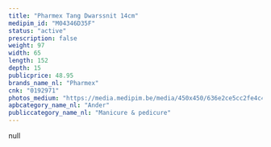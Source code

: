 ```yaml
---
title: "Pharmex Tang Dwarssnit 14cm"
medipim_id: "M04346D35F"
status: "active"
prescription: false
weight: 97
width: 65
length: 152
depth: 15
publicprice: 48.95
brands_name_nl: "Pharmex"
cnk: "0192971"
photos_medium: "https://media.medipim.be/media/450x450/636e2ce5cc2fe4c451a896e10215cd21642ffd28.jpg"
apbcategory_name_nl: "Ander"
publiccategory_name_nl: "Manicure & pedicure"
---
```

null
